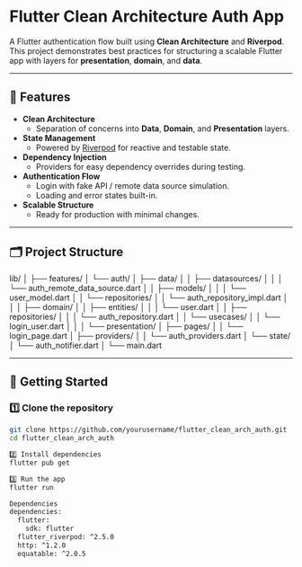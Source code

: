 # Flutter Clean Architecture Auth App

A Flutter authentication flow built using **Clean Architecture** and **Riverpod**.  
This project demonstrates best practices for structuring a scalable Flutter app with layers for **presentation**, **domain**, and **data**.

---

## 📌 Features

- **Clean Architecture**
  - Separation of concerns into **Data**, **Domain**, and **Presentation** layers.
- **State Management**
  - Powered by [Riverpod](https://riverpod.dev) for reactive and testable state.
- **Dependency Injection**
  - Providers for easy dependency overrides during testing.
- **Authentication Flow**
  - Login with fake API / remote data source simulation.
  - Loading and error states built-in.
- **Scalable Structure**
  - Ready for production with minimal changes.

---

## 🗂 Project Structure

lib/
│
├── features/
│ └── auth/
│ ├── data/
│ │ ├── datasources/
│ │ │ └── auth_remote_data_source.dart
│ │ ├── models/
│ │ │ └── user_model.dart
│ │ └── repositories/
│ │ └── auth_repository_impl.dart
│ │
│ ├── domain/
│ │ ├── entities/
│ │ │ └── user.dart
│ │ ├── repositories/
│ │ │ └── auth_repository.dart
│ │ └── usecases/
│ │ └── login_user.dart
│ │
│ └── presentation/
│ ├── pages/
│ │ └── login_page.dart
│ ├── providers/
│ │ └── auth_providers.dart
│ └── state/
│ └── auth_notifier.dart
│
└── main.dart

---

## 🚀 Getting Started

### 1️⃣ Clone the repository
```bash
git clone https://github.com/yourusername/flutter_clean_arch_auth.git
cd flutter_clean_arch_auth

2️⃣ Install dependencies
flutter pub get

3️⃣ Run the app
flutter run

Dependencies
dependencies:
  flutter:
    sdk: flutter
  flutter_riverpod: ^2.5.0
  http: ^1.2.0
  equatable: ^2.0.5


